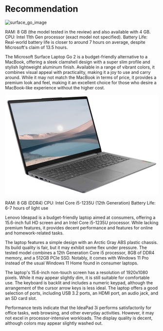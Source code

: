 # Recommendation

![surface_go_image](https://github.com/mcarringtone/Recommendation/assets/55025157/6a3abc05-716a-4efd-adc1-9298dbe7ead1)

RAM: 8 GB (the model tested in the review) and also available with 4 GB.
CPU: Intel 11th Gen processor (exact model not specified).
Battery Life: Real-world battery life is closer to around 7 hours on average, despite Microsoft's claim of 13.5 hours.

The Microsoft Surface Laptop Go 2 is a budget-friendly alternative to a MacBook, offering a sleek clamshell design with a super slim profile and stylish lightweight aluminum finish. Available in a range of vibrant colors, it combines visual appeal with practicality, making it a joy to use and carry around. While it may not match the MacBook in terms of price, it provides a premium look and feel, making it an excellent choice for those who desire a MacBook-like experience without the higher cost.

![Alt Text](./Lenovo_idea_pad.jpeg)

RAM: 8 GB (DDR4)
CPU: Intel Core i5-1235U (12th Generation)
Battery Life: 6-7 hours of light use

 Lenovo Ideapad is a budget-friendly laptop aimed at consumers, offering a 15.6-inch full HD screen and an Intel Core i5-1235U processor. While lacking premium features, it provides decent performance and features for online and homework-related tasks.

The laptop features a simple design with an Arctic Gray ABS plastic chassis. Its build quality is fair, but it may exhibit some flex under pressure. The tested model combines a 12th Generation Core i5 processor, 8GB of DDR4 memory, and a 512GB PCIe SSD. Notably, it comes with Windows 11 Pro instead of the usual Windows 11 Home found in consumer laptops.

The laptop's 15.6-inch non-touch screen has a resolution of 1920x1080 pixels. While it may appear slightly dim, it is still suitable for comfortable use. The keyboard is backlit and includes a numeric keypad, although the arrangement of the cursor arrow keys is less ideal. The laptop offers a good selection of ports, including USB 3.2 ports, an HDMI port, an audio jack, and an SD card slot.

Performance tests indicate that the IdeaPad 3i performs satisfactorily for office tasks, web browsing, and other everyday activities. However, it may not excel in processor-intensive workloads. The display quality is decent, although colors may appear slightly washed out.
